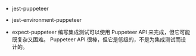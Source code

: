 - jest-puppeteer
- jest-environment-puppeteer

- expect-puppeteer
编写集成测试可以使用 Puppeteer API 来完成，但它可能既复杂又困难。
Puppeteer API 很棒，但它是低级的，不是为集成测试而设计的。